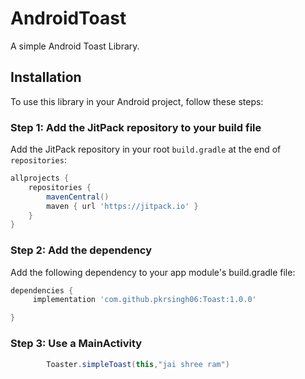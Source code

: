 # AndroidToast
A simple Android Toast Library.

## Installation

To use this library in your Android project, follow these steps:

### Step 1: Add the JitPack repository to your build file

Add the JitPack repository in your root `build.gradle` at the end of `repositories`:

```gradle
allprojects {
    repositories {
        mavenCentral()
        maven { url 'https://jitpack.io' }
    }
}
```
### Step 2: Add the dependency
Add the following dependency to your app module's build.gradle file:

```gradle
dependencies {
     implementation 'com.github.pkrsingh06:Toast:1.0.0'

}
```
### Step 3: Use a MainActivity
```gradle
        Toaster.simpleToast(this,"jai shree ram")
```





